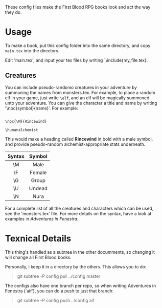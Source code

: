 These config files make the First Blood RPG books look and act the way they do.

# Usage

To make a book, put this config folder into the same directory, and copy `main.tex` into the directory.

Edit 'main.tex', and input your tex files by writing `\include{my_file.tex}.

## Creatures

You can include pseudo-randomo creatures in your adventure by summoning the names from monsters.tex.  For example, to place a random elf in your game, just write `\elf`, and an elf will be magically summoned unto your adventure.   You can give the character a title and name by writing '\npc{symbol}{name}'.  For example:

```

\npc{\M}{Rincewind}

\humanalchemist

```

This would make a heading called **Rincewind** in bold with a male symbol, and provide pseudo-random alchemist-appropriate stats underneath.

| Syntax | Symbol |
|:---:|:----:|
| \\M | Male |
| \\F | Female |
| \\G | Group |
| \\U | Undead |
| \\N | Nura |

For a complete list of all the creatures and characters which can be used, see the 'monsters.tex' file.  For more details on the syntax, have a look at examples in *Adventures in Fenestra*.

# Texnical Details

This thing's handled as a subtree in the other documments, so changing it will change all First Blood books.

Personally, I keep it in a directory by the others.  This allows you to do:

> git subtree -P config pull ../config master

The configs also have one branch per repo, so when writing Adventures in Fenestra ('aif'), you can do a push to just that branch:

> git subtree -P config push ../config aif

